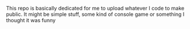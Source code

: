 This repo is basically dedicated for me to upload whatever I code to make public. It might be simple stuff, some kind of console game or something I thought it was funny
